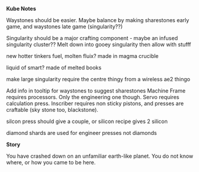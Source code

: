 __**Kube Notes**__

Waystones should be easier. Maybe balance by making sharestones early game, and waystones late game (singularity??)

Singularity should be a major crafting component - maybe an infused singularity cluster?? Melt down into gooey singularity then allow with stufff


new hotter tinkers fuel, molten fluix? made in magma crucible

liquid of smart? made of melted books


make large singularity require the centre thingy from a wireless ae2 thingo



Add info in tooltip for waystones to suggest sharestones
Machine Frame requires processors. Only the engineering one though. Servo requires calculation press.
Inscriber requires non sticky pistons, and presses are craftable (sky stone too, blackstone). 

silcon press should give a couple, or silicon recipe gives 2 silicon

diamond shards are used for engineer presses not diamonds



__**Story**__

You have crashed down on an unfamiliar earth-like planet. You do not know where, or how you came to be here.  